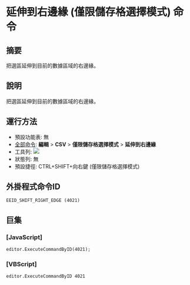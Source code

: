 # 延伸到右邊緣 (僅限儲存格選擇模式) 命令

## 摘要

把選區延伸到目前的數據區域的右邊緣。

## 說明

把選區延伸到目前的數據區域的右邊緣。

## 運行方法

- 預設功能表: 無
- [全部命令](../tools/all_commands): **編輯** \> **CSV** \> **僅限儲存格選擇模式** \> **延伸到右邊緣**
- 工具列: ![](../../images/cell_selection_mode..png)
- 狀態列: 無
- 預設捷徑: CTRL+SHIFT+向右鍵 (僅限儲存格選擇模式)

## 外掛程式命令ID

```
EEID_SHIFT_RIGHT_EDGE (4021)
```

## 巨集

### \[JavaScript\]

```
editor.ExecuteCommandByID(4021);
```

### \[VBScript\]

```
editor.ExecuteCommandByID 4021
```
